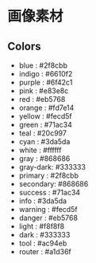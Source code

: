 # 画像素材

## Colors

* blue     : #2f8cbb
* indigo   : #6610f2
* purple   : #6f42c1
* pink     : #e83e8c
* red      : #eb5768
* orange   : #fd7e14
* yellow   : #fecd5f
* green    : #71ac34
* teal     : #20c997
* cyan     : #3da5da
* white    : #ffffff
* gray     : #868686
* gray-dark: #333333
* primary  : #2f8cbb
* secondary: #868686
* success  : #71ac34
* info     : #3da5da
* warning  : #fecd5f
* danger   : #eb5768
* light    : #f8f8f8
* dark     : #333333
* tool     : #ac94eb
* router   : #a1d36f
